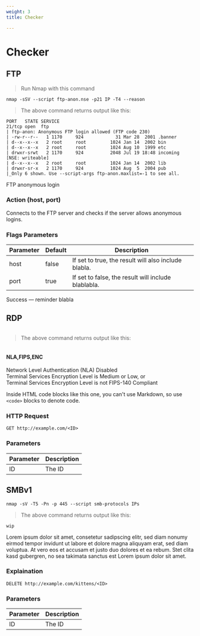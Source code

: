 ```yaml
---
weight: 3
title: Checker

---
```


# Checker

## FTP

> Run Nmap with this command

```shell
nmap -sSV --script ftp-anon.nse -p21 IP -T4 --reason 
```

> The above command returns output like this:

```shell
PORT   STATE SERVICE
21/tcp open  ftp
| ftp-anon: Anonymous FTP login allowed (FTP code 230)
| -rw-r--r--   1 1170     924            31 Mar 28  2001 .banner
| d--x--x--x   2 root     root         1024 Jan 14  2002 bin
| d--x--x--x   2 root     root         1024 Aug 10  1999 etc
| drwxr-srwt   2 1170     924          2048 Jul 19 18:48 incoming [NSE: writeable]
| d--x--x--x   2 root     root         1024 Jan 14  2002 lib
| drwxr-sr-x   2 1170     924          1024 Aug  5  2004 pub
|_Only 6 shown. Use --script-args ftp-anon.maxlist=-1 to see all.
```

FTP anonymous login

### Action (host, port)

Connects to the FTP server and checks if the server allows anonymous logins.

### Flags Parameters

Parameter | Default | Description
--------- | ------- | -----------
host | false | If set to true, the result will also include blabla.
port | true | If set to false, the result will include blablabla.

<aside class="success">
Success — reminder blabla 
</aside>

## RDP

```shell

```

> The above command returns output like this:

```shell

```

#### NLA,FIPS,ENC <br>
Network Level Authentication (NLA) Disabled <br>
Terminal Services Encryption Level is Medium or Low, or <br>
Terminal Services Encryption Level is not FIPS-140 Compliant <br>

<aside class="warning">Inside HTML code blocks like this one, you can't use Markdown, so use <code>&lt;code&gt;</code> blocks to denote code.</aside>

### HTTP Request

`GET http://example.com/<ID>`

### Parameters

Parameter | Description
--------- | -----------
ID | The ID 

## SMBv1

```shell
nmap -sV -T5 -Pn -p 445 --script smb-protocols IPs
```

> The above command returns output like this:

```
wip
```

Lorem ipsum dolor sit amet, consetetur sadipscing elitr, sed diam nonumy eirmod
tempor invidunt ut labore et dolore magna aliquyam erat, sed diam voluptua. At
vero eos et accusam et justo duo dolores et ea rebum. Stet clita kasd gubergren,
no sea takimata sanctus est Lorem ipsum dolor sit amet.

### Explaination

`DELETE http://example.com/kittens/<ID>`

### Parameters

Parameter | Description
--------- | -----------
ID | The ID 

